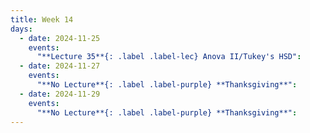 ```yaml
---
title: Week 14
days:
  - date: 2024-11-25
    events:
      "**Lecture 35**{: .label .label-lec} Anova II/Tukey's HSD":
  - date: 2024-11-27
    events:
      "**No Lecture**{: .label .label-purple} **Thanksgiving**":
  - date: 2024-11-29
    events:
      "**No Lecture**{: .label .label-purple} **Thanksgiving**":
---
```

